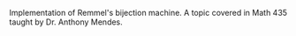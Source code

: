 Implementation of Remmel's bijection machine. A topic covered in Math 435 taught by Dr. Anthony Mendes.